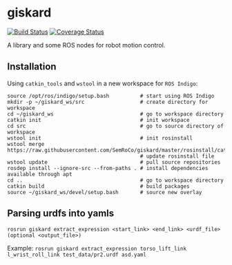 # giskard 
[![Build Status](https://travis-ci.org/SemRoCo/giskard.svg?branch=master)](https://travis-ci.org/SemRoCo/giskard)
[![Coverage Status](https://coveralls.io/repos/github/SemRoCo/giskard/badge.svg?branch=master)](https://coveralls.io/github/SemRoCo/giskard?branch=master)

A library and some ROS nodes for robot motion control.

## Installation
Using ```catkin_tools``` and ```wstool``` in a new workspace for ```ROS Indigo```:
```
source /opt/ros/indigo/setup.bash          # start using ROS Indigo
mkdir -p ~/giskard_ws/src                  # create directory for workspace
cd ~/giskard_ws                            # go to workspace directory
catkin init                                # init workspace
cd src                                     # go to source directory of workspace
wstool init                                # init rosinstall
wstool merge https://raw.githubusercontent.com/SemRoCo/giskard/master/rosinstall/catkin.rosinstall
                                           # update rosinstall file
wstool update                              # pull source repositories
rosdep install --ignore-src --from-paths . # install dependencies available through apt
cd ..                                      # go to workspace directory
catkin build                               # build packages
source ~/giskard_ws/devel/setup.bash       # source new overlay
```

## Parsing urdfs into yamls
`rosrun giskard extract_expression <start_link> <end_link> <urdf_file> (optional <output_file>)`

Example:
`rosrun giskard extract_expression torso_lift_link l_wrist_roll_link test_data/pr2.urdf asd.yaml`

